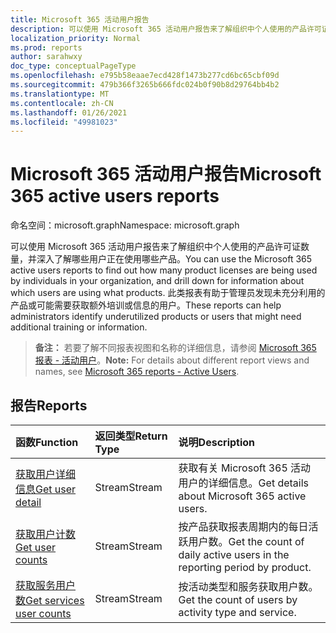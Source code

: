 ```yaml
---
title: Microsoft 365 活动用户报告
description: 可以使用 Microsoft 365 活动用户报告来了解组织中个人使用的产品许可证数量，并深入了解哪些用户正在使用哪些产品。 此类报表有助于管理员发现未充分利用的产品或可能需要获取额外培训或信息的用户。
localization_priority: Normal
ms.prod: reports
author: sarahwxy
doc_type: conceptualPageType
ms.openlocfilehash: e795b58eaae7ecd428f1473b277cd6bc65cbf09d
ms.sourcegitcommit: 479b366f3265b666fdc024b0f90b8d29764bb4b2
ms.translationtype: MT
ms.contentlocale: zh-CN
ms.lasthandoff: 01/26/2021
ms.locfileid: "49981023"
---
```

# <a name="microsoft-365-active-users-reports"></a><span data-ttu-id="75ca2-104">Microsoft 365 活动用户报告</span><span class="sxs-lookup"><span data-stu-id="75ca2-104">Microsoft 365 active users reports</span></span>

<span data-ttu-id="75ca2-105">命名空间：microsoft.graph</span><span class="sxs-lookup"><span data-stu-id="75ca2-105">Namespace: microsoft.graph</span></span>

<span data-ttu-id="75ca2-106">可以使用 Microsoft 365 活动用户报告来了解组织中个人使用的产品许可证数量，并深入了解哪些用户正在使用哪些产品。</span><span class="sxs-lookup"><span data-stu-id="75ca2-106">You can use the Microsoft 365 active users reports to find out how many product licenses are being used by individuals in your organization, and drill down for information about which users are using what products.</span></span> <span data-ttu-id="75ca2-107">此类报表有助于管理员发现未充分利用的产品或可能需要获取额外培训或信息的用户。</span><span class="sxs-lookup"><span data-stu-id="75ca2-107">These reports can help administrators identify underutilized products or users that might need additional training or information.</span></span>

> <span data-ttu-id="75ca2-108">**备注：** 若要了解不同报表视图和名称的详细信息，请参阅 [Microsoft 365 报表 - 活动用户](https://support.office.com/client/Active-Users-fc1cf1d0-cd84-43fd-adb7-a4c4dfa8112d)。</span><span class="sxs-lookup"><span data-stu-id="75ca2-108">**Note:** For details about different report views and names, see [Microsoft 365 reports - Active Users](https://support.office.com/client/Active-Users-fc1cf1d0-cd84-43fd-adb7-a4c4dfa8112d).</span></span>

## <a name="reports"></a><span data-ttu-id="75ca2-109">报告</span><span class="sxs-lookup"><span data-stu-id="75ca2-109">Reports</span></span>
| <span data-ttu-id="75ca2-110">函数</span><span class="sxs-lookup"><span data-stu-id="75ca2-110">Function</span></span>                                 | <span data-ttu-id="75ca2-111">返回类型</span><span class="sxs-lookup"><span data-stu-id="75ca2-111">Return Type</span></span> | <span data-ttu-id="75ca2-112">说明</span><span class="sxs-lookup"><span data-stu-id="75ca2-112">Description</span></span>                              |
| :--------------------------------------- | :---------- | :--------------------------------------- |
| [<span data-ttu-id="75ca2-113">获取用户详细信息</span><span class="sxs-lookup"><span data-stu-id="75ca2-113">Get user detail</span></span>](../api/reportroot-getoffice365activeuserdetail.md) | <span data-ttu-id="75ca2-114">Stream</span><span class="sxs-lookup"><span data-stu-id="75ca2-114">Stream</span></span>      | <span data-ttu-id="75ca2-115">获取有关 Microsoft 365 活动用户的详细信息。</span><span class="sxs-lookup"><span data-stu-id="75ca2-115">Get details about Microsoft 365 active users.</span></span> |
| [<span data-ttu-id="75ca2-116">获取用户计数</span><span class="sxs-lookup"><span data-stu-id="75ca2-116">Get user counts</span></span>](../api/reportroot-getoffice365activeusercounts.md) | <span data-ttu-id="75ca2-117">Stream</span><span class="sxs-lookup"><span data-stu-id="75ca2-117">Stream</span></span>      | <span data-ttu-id="75ca2-118">按产品获取报表周期内的每日活跃用户数。</span><span class="sxs-lookup"><span data-stu-id="75ca2-118">Get the count of daily active users in the reporting period by product.</span></span> |
| [<span data-ttu-id="75ca2-119">获取服务用户数</span><span class="sxs-lookup"><span data-stu-id="75ca2-119">Get services user counts</span></span>](../api/reportroot-getoffice365servicesusercounts.md) | <span data-ttu-id="75ca2-120">Stream</span><span class="sxs-lookup"><span data-stu-id="75ca2-120">Stream</span></span>      | <span data-ttu-id="75ca2-121">按活动类型和服务获取用户数。</span><span class="sxs-lookup"><span data-stu-id="75ca2-121">Get the count of users by activity type and service.</span></span> |

